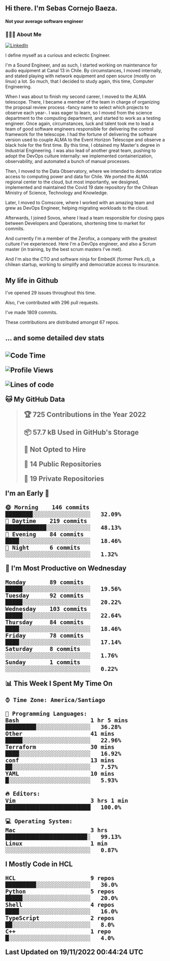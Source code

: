 <h2> Hi there.  I'm Sebas Cornejo Baeza.</h2>
<h4> Not your average software engineer</h4>
<h3> 👨🏻‍💻 About Me </h3>
<a href="http://linkedin.com/in/sebastian-cornejo-baeza/"><img alt="LinkedIn" src="https://img.shields.io/badge/Sebas%20Cornejo%20-informational?style=appveyor&logo=linkedin"></a>


I define myself as a curious and eclectic Engineer.

I'm a Sound Engineer, and as such, I started working on maintenance for audio equipment at Canal 13 in Chile.
By circumstances, I moved internally, and stated playing with network equipment and open source (mostly on linux) 
a lot. So much, that I decided to study again, this time, Computer Engineering.

When I was about to finish my second career, I moved to the ALMA telescope. There, I became a member of the team
in charge of organizing the proposal review process -fancy name to select which projects to observe each year-. 
I was eager to learn, so I moved from the science department to the computing department, and started to work as 
a testing engineer. Once again, circumstances, luck and talent took me to lead a team of good software engineers 
responsible for delivering the control framework for the telescope. I had the fortune of delivering the software
version used to couple ALMA to the Event Horizon Telescope and observe a black hole for the first time.
By this time, I obtained my Master's degree in Industrial Engineering.
I was also lead of another great team, pushing to adopt the DevOps culture internally: we implemented containerization, observability, and automated a bunch of manual processes.

Then, I moved to the Data Observatory, where we intended to democratize access to computing power
and data for Chile. We ported the ALMA regional center to the cloud, but most importantly, we designed, implemented
and maintained the Covid 19 date repository for the Chilean Ministry of Science, Technology and Knowledge.

Later, I moved to Comscore, where I worked with an amazing team and grew as DevOps Engineer, helping migrating workloads to the cloud.

Afterwards, I joined Sovos, where I lead a team responsible for closing gaps between Developers and Operations, shortening time to market for commits.

And currently I'm a member of the Zerofox, a company with the greatest culture I've experienced. Here I'm a DevOps
engineer, and also a Scrum master (in training, by the best scrum masters I've met).
 
And I'm also the CTO and software ninja for EmbedX (former Perk.cl), a chilean startup, working to simplify and democratize access to insurance.

<h2> My life in Github </h2>

I've opened 29 issues throughout this time.

Also, I've contributed with 296 pull requests.

I've made 1809 commits.

These contributions are distributed amongst 67 repos.

<h2>... and some detailed dev stats<h2>

<!--START_SECTION:waka-->
![Code Time](http://img.shields.io/badge/Code%20Time-201%20hrs%2048%20mins-blue)

![Profile Views](http://img.shields.io/badge/Profile%20Views-0-blue)

![Lines of code](https://img.shields.io/badge/From%20Hello%20World%20I%27ve%20Written-542%20Thousand%20lines%20of%20code-blue)

**🐱 My GitHub Data** 

> 🏆 725 Contributions in the Year 2022
 > 
> 📦 57.7 kB Used in GitHub's Storage 
 > 
> 🚫 Not Opted to Hire
 > 
> 📜 14 Public Repositories 
 > 
> 🔑 19 Private Repositories  
 > 
**I'm an Early 🐤** 

```text
🌞 Morning    146 commits    ████████░░░░░░░░░░░░░░░░░   32.09% 
🌆 Daytime    219 commits    ████████████░░░░░░░░░░░░░   48.13% 
🌃 Evening    84 commits     ████░░░░░░░░░░░░░░░░░░░░░   18.46% 
🌙 Night      6 commits      ░░░░░░░░░░░░░░░░░░░░░░░░░   1.32%

```
📅 **I'm Most Productive on Wednesday** 

```text
Monday       89 commits     █████░░░░░░░░░░░░░░░░░░░░   19.56% 
Tuesday      92 commits     █████░░░░░░░░░░░░░░░░░░░░   20.22% 
Wednesday    103 commits    █████░░░░░░░░░░░░░░░░░░░░   22.64% 
Thursday     84 commits     ████░░░░░░░░░░░░░░░░░░░░░   18.46% 
Friday       78 commits     ████░░░░░░░░░░░░░░░░░░░░░   17.14% 
Saturday     8 commits      ░░░░░░░░░░░░░░░░░░░░░░░░░   1.76% 
Sunday       1 commits      ░░░░░░░░░░░░░░░░░░░░░░░░░   0.22%

```


📊 **This Week I Spent My Time On** 

```text
⌚︎ Time Zone: America/Santiago

💬 Programming Languages: 
Bash                     1 hr 5 mins         █████████░░░░░░░░░░░░░░░░   36.28% 
Other                    41 mins             █████░░░░░░░░░░░░░░░░░░░░   22.96% 
Terraform                30 mins             ████░░░░░░░░░░░░░░░░░░░░░   16.92% 
conf                     13 mins             ██░░░░░░░░░░░░░░░░░░░░░░░   7.57% 
YAML                     10 mins             █░░░░░░░░░░░░░░░░░░░░░░░░   5.93%

🔥 Editors: 
Vim                      3 hrs 1 min         █████████████████████████   100.0%

💻 Operating System: 
Mac                      3 hrs               ████████████████████████░   99.13% 
Linux                    1 min               ░░░░░░░░░░░░░░░░░░░░░░░░░   0.87%

```

**I Mostly Code in HCL** 

```text
HCL                      9 repos             █████████░░░░░░░░░░░░░░░░   36.0% 
Python                   5 repos             █████░░░░░░░░░░░░░░░░░░░░   20.0% 
Shell                    4 repos             ████░░░░░░░░░░░░░░░░░░░░░   16.0% 
TypeScript               2 repos             ██░░░░░░░░░░░░░░░░░░░░░░░   8.0% 
C++                      1 repo              █░░░░░░░░░░░░░░░░░░░░░░░░   4.0%

```



 Last Updated on 19/11/2022 00:44:24 UTC
<!--END_SECTION:waka-->
